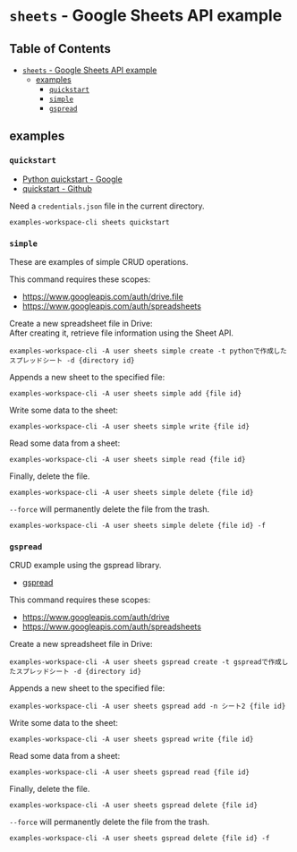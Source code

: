 # `sheets` - Google Sheets API example

## Table of Contents <!-- omit in toc -->

- [`sheets` - Google Sheets API example](#sheets---google-sheets-api-example)
  - [examples](#examples)
    - [`quickstart`](#quickstart)
    - [`simple`](#simple)
    - [`gspread`](#gspread)

## examples

### `quickstart`

- [Python quickstart - Google](https://developers.google.com/sheets/api/quickstart/python?hl=ja)
- [quickstart - Github](https://github.com/googleworkspace/python-samples/tree/main/sheets/quickstart)

Need a `credentials.json` file in the current directory.

```shell
examples-workspace-cli sheets quickstart
```

### `simple`

These are examples of simple CRUD operations.

This command requires these scopes:

- <https://www.googleapis.com/auth/drive.file>
- <https://www.googleapis.com/auth/spreadsheets>

Create a new spreadsheet file in Drive:  
After creating it, retrieve file information using the Sheet API.

```shell
examples-workspace-cli -A user sheets simple create -t pythonで作成したスプレッドシート -d {directory id}
```

Appends a new sheet to the specified file:

```shell
examples-workspace-cli -A user sheets simple add {file id}
```

Write some data to the sheet:

```shell
examples-workspace-cli -A user sheets simple write {file id}
```

Read some data from a sheet:

```shell
examples-workspace-cli -A user sheets simple read {file id}
```

Finally, delete the file.

```shell
examples-workspace-cli -A user sheets simple delete {file id}
```

`--force` will permanently delete the file from the trash.

```shell
examples-workspace-cli -A user sheets simple delete {file id} -f
```

### `gspread`

CRUD example using the gspread library.

- [gspread](https://docs.gspread.org/en/v6.0.0/index.html)

This command requires these scopes:

- <https://www.googleapis.com/auth/drive>
- <https://www.googleapis.com/auth/spreadsheets>

Create a new spreadsheet file in Drive:  

```shell
examples-workspace-cli -A user sheets gspread create -t gspreadで作成したスプレッドシート -d {directory id}
```

Appends a new sheet to the specified file:

```shell
examples-workspace-cli -A user sheets gspread add -n シート2 {file id}
```

Write some data to the sheet:

```shell
examples-workspace-cli -A user sheets gspread write {file id}
```

Read some data from a sheet:

```shell
examples-workspace-cli -A user sheets gspread read {file id}
```

Finally, delete the file.

```shell
examples-workspace-cli -A user sheets gspread delete {file id}
```

`--force` will permanently delete the file from the trash.

```shell
examples-workspace-cli -A user sheets gspread delete {file id} -f
```
